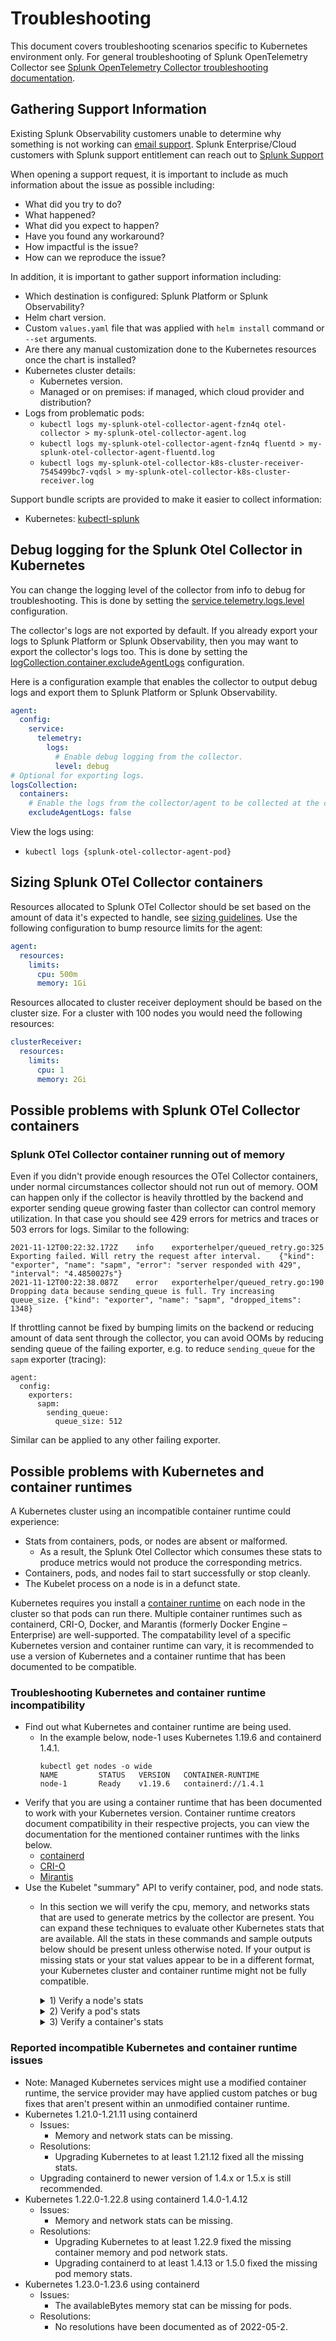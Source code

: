 # Troubleshooting

This document covers troubleshooting scenarios specific to Kubernetes
environment only. For general troubleshooting of Splunk OpenTelemetry Collector
see [Splunk OpenTelemetry Collector troubleshooting
documentation](https://github.com/signalfx/splunk-otel-collector/blob/main/docs/troubleshooting.md).

## Gathering Support Information

Existing Splunk Observability customers unable to determine why something is not
working can [email support](mailto:signalfx-support@splunk.com). Splunk
Enterprise/Cloud customers with Splunk support entitlement can reach out to
[Splunk
Support](https://www.splunk.com/en_us/about-splunk/contact-us.html#tabs/tab_parsys_tabs_CustomerSupport_4)

When opening a support request, it is important to include as much information
about the issue as possible including:

- What did you try to do?
- What happened?
- What did you expect to happen?
- Have you found any workaround?
- How impactful is the issue?
- How can we reproduce the issue?

In addition, it is important to gather support information including:

- Which destination is configured: Splunk Platform or Splunk Observability?
- Helm chart version.
- Custom `values.yaml` file that was applied with `helm install` command or `--set`
  arguments.
- Are there any manual customization done to the Kubernetes resources once the
  chart is installed?
- Kubernetes cluster details:
  - Kubernetes version.
  - Managed or on premises: if managed, which cloud provider and distribution?
- Logs from problematic pods:
  - `kubectl logs my-splunk-otel-collector-agent-fzn4q otel-collector > my-splunk-otel-collector-agent.log`
  - `kubectl logs my-splunk-otel-collector-agent-fzn4q fluentd > my-splunk-otel-collector-agent-fluentd.log`
  - `kubectl logs my-splunk-otel-collector-k8s-cluster-receiver-7545499bc7-vqdsl > my-splunk-otel-collector-k8s-cluster-receiver.log`

Support bundle scripts are provided to make it easier to collect information:

- Kubernetes: [kubectl-splunk](https://github.com/signalfx/kubectl-splunk/blob/main/docs/kubectl-splunk_support.md)

## Debug logging for the Splunk Otel Collector in Kubernetes
You can change the logging level of the collector from info to debug for troubleshooting. This is done by setting the
[service.telemetry.logs.level](https://github.com/open-telemetry/opentelemetry-collector/blob/main/docs/troubleshooting.md)
configuration.

The collector's logs are not exported by default. If you already export your logs to Splunk Platform or Splunk
Observability, then you may want to export the collector's logs too. This is done by setting the
[logCollection.container.excludeAgentLogs](https://github.com/signalfx/splunk-otel-collector-chart/blob/main/helm-charts/splunk-otel-collector/values.yaml)
configuration.

Here is a configuration example that enables the collector to output debug logs and export them to Splunk Platform or
Splunk Observability.
```yaml
agent:
  config:
    service:
      telemetry:
        logs:
          # Enable debug logging from the collector.
          level: debug
# Optional for exporting logs.
logsCollection:
  containers:
    # Enable the logs from the collector/agent to be collected at the container level.
    excludeAgentLogs: false
```
View the logs using:
- `kubectl logs {splunk-otel-collector-agent-pod}`

## Sizing Splunk OTel Collector containers

Resources allocated to Splunk OTel Collector should be set based on the amount
of data it's expected to handle, see [sizing
guidelines](https://github.com/signalfx/splunk-otel-collector/blob/main/docs/sizing.md).
Use the following configuration to bump resource limits for the agent:

```yaml
agent:
  resources:
    limits:
      cpu: 500m
      memory: 1Gi
```

Resources allocated to cluster receiver deployment should be based on the
cluster size. For a cluster with 100 nodes you would need the following
resources:

```yaml
clusterReceiver:
  resources:
    limits:
      cpu: 1
      memory: 2Gi
```

## Possible problems with Splunk OTel Collector containers

### Splunk OTel Collector container running out of memory

Even if you didn't provide enough resources the OTel Collector containers, under
normal circumstances collector should not run out of memory. OOM can happen only
if the collector is heavily throttled by the backend and exporter sending queue
growing faster than collector can control memory utilization. In that case you
should see 429 errors for metrics and traces or 503 errors for logs. Similar to
the following:

```
2021-11-12T00:22:32.172Z	info	exporterhelper/queued_retry.go:325	Exporting failed. Will retry the request after interval.	{"kind": "exporter", "name": "sapm", "error": "server responded with 429", "interval": "4.4850027s"}
2021-11-12T00:22:38.087Z	error	exporterhelper/queued_retry.go:190	Dropping data because sending_queue is full. Try increasing queue_size.	{"kind": "exporter", "name": "sapm", "dropped_items": 1348}
```

If throttling cannot be fixed by bumping limits on the backend or reducing
amount of data sent through the collector, you can avoid OOMs by reducing
sending queue of the failing exporter, e.g. to reduce `sending_queue` for the
`sapm` exporter (tracing):

```
agent:
  config:
    exporters:
      sapm:
        sending_queue:
          queue_size: 512
```

Similar can be applied to any other failing exporter.

## Possible problems with Kubernetes and container runtimes

A Kubernetes cluster using an incompatible container runtime could experience:
- Stats from containers, pods, or nodes are absent or malformed.
  - As a result, the Splunk Otel Collector which consumes these stats to
  produce metrics would not produce the corresponding metrics.
- Containers, pods, and nodes fail to start successfully or stop cleanly.
- The Kubelet process on a node is in a defunct state.

Kubernetes requires you install a
[container runtime](https://kubernetes.io/docs/setup/production-environment/container-runtimes/)
on each node in the cluster so that pods can run there. Multiple container
runtimes such as containerd, CRI-O, Docker, and Marantis (formerly Docker
Engine – Enterprise) are well-supported. The compatability level of a specific
Kubernetes version and container runtime can vary, it is recommended to use a
version of Kubernetes and a container runtime that has been documented to be
compatible.

### Troubleshooting Kubernetes and container runtime incompatibility

- Find out what Kubernetes and container runtime are being used.
   - In the example below, node-1 uses Kubernetes 1.19.6 and containerd 1.4.1.
      ```
      kubectl get nodes -o wide
      NAME         STATUS   VERSION   CONTAINER-RUNTIME
      node-1       Ready    v1.19.6   containerd://1.4.1
      ```
- Verify that you are using a container runtime that has been documented to
  work with your Kubernetes version. Container runtime creators document
  compatibility in their respective projects, you can view the documentation for
  the mentioned container runtimes with the links below.
   - [containerd](https://containerd.io/releases/#kubernetes-support)
   - [CRI-O](https://github.com/cri-o/cri-o#compatibility-matrix-cri-o--kubernetes)
   - [Mirantis](https://docs.mirantis.com/container-cloud/latest/compat-matrix.html)
- Use the Kubelet "summary" API to verify container, pod, and node stats.
  - In this section we will verify the cpu, memory, and networks stats that are
    used to generate metrics by the collector are present. You can expand these
    techniques to evaluate other Kubernetes stats that are available. All the
    stats in these commands and sample outputs below should be present unless
    otherwise noted. If your output is missing stats or your stat values appear
    to be in a different format, your Kubernetes cluster and container runtime
    might not be fully compatible.
    <details>
    <summary>1) Verify a node's stats</summary>

    ```
    # Get the names of the nodes in your cluster.
    kubectl get nodes -o wide
    # Pick a node to evaluate and set its name to an environment variable.
    NODE_NAME=node-1
    # Verify the node has proper stats with this command and sample output.
    kubectl get --raw "/api/v1/nodes/"${NODE_NAME}"/proxy/stats/summary" | jq '{"node": {"name": .node.nodeName, "cpu": .node.cpu, "memory": .node.memory, "network": .node.network}} | del(.node.network.interfaces)'
    {
      "node": {
        "name": "node-1",
        "cpu": {
          "time": "2022-05-20T18:12:08Z",
          "usageNanoCores": 149771849,
          "usageCoreNanoSeconds": 2962750554249399
        },
        "memory": {
          "time": "2022-05-20T18:12:08Z",
          "availableBytes": 2701385728,  # Could be absent if node memory allocations were missing.
          "usageBytes": 3686178816,
          "workingSetBytes": 1421492224,
          "rssBytes": 634343424,
          "pageFaults": 18632526,
          "majorPageFaults": 726
        },
        "network": {
          "time": "2022-05-20T18:12:08Z",
          "name": "eth0",
          "rxBytes": 105517219156,
          "rxErrors": 0,
          "txBytes": 98151853779,
          "txErrors": 0
        }
      }
    }
    ```
    </details>

    <details>
    <summary>2) Verify a pod's stats</summary>

    ```
    # Get the names of the pods in your node.
    kubectl get --raw "/api/v1/nodes/"${NODE_NAME}"/proxy/stats/summary" | jq '.pods[].podRef.name'
    # Pick a pod to evaluate and set its name to an environment variable.
    POD_NAME=splunk-otel-collector-agent-6llkr
    # Verify the pod has proper stats with this command and sample output.
    kubectl get --raw "/api/v1/nodes/"${NODE_NAME}"/proxy/stats/summary" | jq '.pods[] | select(.podRef.name=='\"$POD_NAME\"') | {"pod": {"name": .podRef.name, "cpu": .cpu, "memory": .memory, "network": .network}} | del(.pod.network.interfaces)'
    {
      "pod": {
        "name": "splunk-otel-collector-agent-6llkr",
        "cpu": {
          "time": "2022-05-20T18:38:47Z",
          "usageNanoCores": 10774467,
          "usageCoreNanoSeconds": 1709095026234
        },
        "memory": {
          "time": "2022-05-20T18:38:47Z",
          "availableBytes": 781959168, # Could be absent if pod memory limits were missing.
          "usageBytes": 267563008,
          "workingSetBytes": 266616832,
          "rssBytes": 257036288,
          "pageFaults": 0,
          "majorPageFaults": 0
        },
        "network": {
          "time": "2022-05-20T18:38:55Z",
          "name": "eth0",
          "rxBytes": 105523812442,
          "rxErrors": 0,
          "txBytes": 98159696431,
          "txErrors": 0
        }
      }
    }
    ```
    </details>

    <details>
    <summary>3) Verify a container's stats</summary>

    ```
    # Get the names of the containers in your pod.
    kubectl get --raw "/api/v1/nodes/"${NODE_NAME}"/proxy/stats/summary" | jq '.pods[] | select(.podRef.name=='\"$POD_NAME\"') | .containers[].name'
    # Pick a container to evaluate and set it's name to an enviroment variable.
    CONTAINER_NAME=otel-collector
    # Verify the container has proper stats with this command and sample output.
    kubectl get --raw "/api/v1/nodes/"${NODE_NAME}"/proxy/stats/summary" | jq '.pods[] | select(.podRef.name=='\"$POD_NAME\"') | .containers[] | select(.name=='\"$CONTAINER_NAME\"') | {"container": {"name": .name, "cpu": .cpu, "memory": .memory}}'
    {
      "container": {
        "name": "otel-collector",
        "cpu": {
          "time": "2022-05-20T18:42:15Z",
          "usageNanoCores": 6781417,
          "usageCoreNanoSeconds": 1087899649154
        },
        "memory": {
          "time": "2022-05-20T18:42:15Z",
          "availableBytes": 389480448, # Could be absent if container memory limits were missing.
          "usageBytes": 135753728,
          "workingSetBytes": 134807552,
          "rssBytes": 132923392,
          "pageFaults": 93390,
          "majorPageFaults": 0
        }
      }
    }
    ```
    </details>

### Reported incompatible Kubernetes and container runtime issues

- Note: Managed Kubernetes services might use a modified container runtime,
  the service provider may have applied custom patches or bug fixes that aren't
  present within an unmodified container runtime.
- Kubernetes 1.21.0-1.21.11 using containerd
  - Issues:
    - Memory and network stats can be missing.
  - Resolutions:
    - Upgrading Kubernetes to at least 1.21.12 fixed all the missing stats.
  - Upgrading containerd to newer version of 1.4.x or 1.5.x is still
    recommended.
- Kubernetes 1.22.0-1.22.8 using containerd 1.4.0-1.4.12
  - Issues:
    - Memory and network stats can be missing.
  - Resolutions:
    - Upgrading Kubernetes to at least 1.22.9 fixed the missing container
    memory and pod network stats.
    - Upgrading containerd to at least 1.4.13 or 1.5.0 fixed the missing pod
    memory stats.
- Kubernetes 1.23.0-1.23.6 using containerd
  - Issues:
    - The availableBytes memory stat can be missing for pods.
  - Resolutions:
    - No resolutions have been documented as of 2022-05-2.

